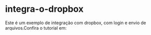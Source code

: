 # integra-o-dropbox
Este é um exemplo de integração com dropbox, com login e envio de arquivos.Confira o tutorial em:
